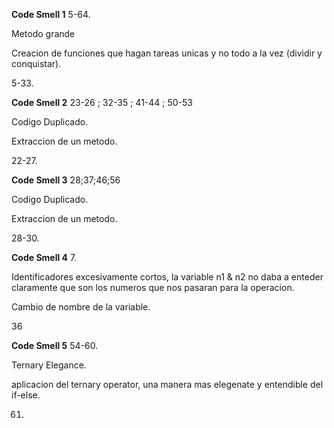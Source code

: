 **Code Smell 1**
5-64.

Metodo grande

Creacion de  funciones que hagan tareas unicas y no todo a la vez (dividir y conquistar).

5-33.

**Code Smell 2**
23-26 ; 32-35 ; 41-44 ; 50-53

Codigo Duplicado.

Extraccion de un metodo.

22-27.

**Code Smell 3**
28;37;46;56

Codigo Duplicado.

Extraccion de un metodo.

28-30.

**Code Smell 4**
7.

Identificadores excesivamente cortos, la variable n1 & n2  no daba a enteder claramente que son los numeros que nos pasaran para la operacion.

Cambio de nombre de la variable.

36

**Code Smell 5**
54-60.

Ternary Elegance.

aplicacion del ternary operator, una manera mas elegenate y entendible del if-else.

61.
